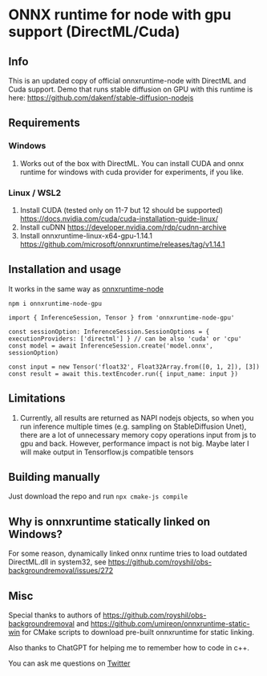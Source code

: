 # ONNX runtime for node with gpu support (DirectML/Cuda)

## Info
This is an updated copy of official onnxruntime-node with DirectML and Cuda support.
Demo that runs stable diffusion on GPU with this runtime is here: https://github.com/dakenf/stable-diffusion-nodejs

## Requirements
### Windows
1. Works out of the box with DirectML. You can install CUDA and onnx runtime for windows with cuda provider for experiments, if you like.
### Linux / WSL2
1. Install CUDA (tested only on 11-7 but 12 should be supported) https://docs.nvidia.com/cuda/cuda-installation-guide-linux/
2. Install cuDNN https://developer.nvidia.com/rdp/cudnn-archive
3. Install onnxruntime-linux-x64-gpu-1.14.1 https://github.com/microsoft/onnxruntime/releases/tag/v1.14.1

## Installation and usage
It works in the same way as [onnxruntime-node](https://www.npmjs.com/package/onnxruntime-node) 
```
npm i onnxruntime-node-gpu
```
```
import { InferenceSession, Tensor } from 'onnxruntime-node-gpu'

const sessionOption: InferenceSession.SessionOptions = { executionProviders: ['directml'] } // can be also 'cuda' or 'cpu'
const model = await InferenceSession.create('model.onnx', sessionOption)

const input = new Tensor('float32', Float32Array.from([0, 1, 2]), [3])
const result = await this.textEncoder.run({ input_name: input })
```

## Limitations
1. Currently, all results are returned as NAPI nodejs objects, so when you run inference multiple times (e.g. sampling on StableDiffusion Unet),
there are a lot of unnecessary memory copy operations input from js to gpu and back. However, performance impact is not big. 
Maybe later I will make output in Tensorflow.js compatible tensors

## Building manually
Just download the repo and run `npx cmake-js compile`

## Why is onnxruntime statically linked on Windows?
For some reason, dynamically linked onnx runtime tries to load outdated DirectML.dll in system32, see https://github.com/royshil/obs-backgroundremoval/issues/272

## Misc
Special thanks to authors of https://github.com/royshil/obs-backgroundremoval and https://github.com/umireon/onnxruntime-static-win
for CMake scripts to download pre-built onnxruntime for static linking.

Also thanks to ChatGPT for helping me to remember how to code in c++.

You can ask me questions on [Twitter](https://twitter.com/daken_)
